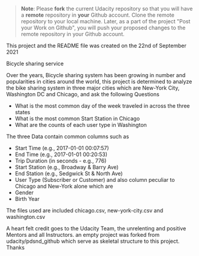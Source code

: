 >**Note**: Please **fork** the current Udacity repository so that you will have a **remote** repository in **your** Github account. Clone the remote repository to your local machine. Later, as a part of the project "Post your Work on Github", you will push your proposed changes to the remote repository in your Github account.


This project and the README file was created on the 22nd of September 2021

Bicycle sharing service


Over the years, Bicycle sharing system has been growing in number and popularities in cities around the world, this project is determined to analyze the bike sharing system in three major cities which are New-York City, Washington DC and Chicago, and ask the following Questions

* What is the most common day of the week traveled in across the three states
* What is the most common Start Station in Chicago
* What are the counts of each user type in Washington

The three Data contain common columns such as
* Start Time (e.g., 2017-01-01 00:07:57)
* End Time (e.g., 2017-01-01 00:20:53)
* Trip Duration (in seconds - e.g., 776)
* Start Station (e.g., Broadway & Barry Ave)
* End Station (e.g., Sedgwick St & North Ave)
* User Type (Subscriber or Customer)
and also column peculiar to Chicago and New-York alone which are
* Gender
* Birth Year

The files used are included chicago.csv, new-york-city.csv and washington.csv


A heart felt credit goes to the Udacity Team, the unrelenting and positive Mentors and all Instructors.
an empty project was forked from udacity/pdsnd_github which serve as skeletal structure to this project.
Thanks
